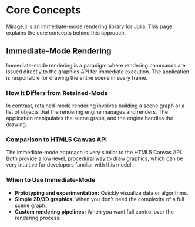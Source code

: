 # Core Concepts

Mirage.jl is an immediate-mode rendering library for Julia. This page explains the core concepts behind this approach.

## Immediate-Mode Rendering

Immediate-mode rendering is a paradigm where rendering commands are issued directly to the graphics API for immediate execution. The application is responsible for drawing the entire scene in every frame.

### How it Differs from Retained-Mode

In contrast, retained-mode rendering involves building a scene graph or a list of objects that the rendering engine manages and renders. The application manipulates the scene graph, and the engine handles the drawing.

### Comparison to HTML5 Canvas API

The immediate-mode approach is very similar to the HTML5 Canvas API. Both provide a low-level, procedural way to draw graphics, which can be very intuitive for developers familiar with this model.

### When to Use Immediate-Mode

*   **Prototyping and experimentation:** Quickly visualize data or algorithms.
*   **Simple 2D/3D graphics:** When you don't need the complexity of a full scene graph.
*   **Custom rendering pipelines:** When you want full control over the rendering process.
